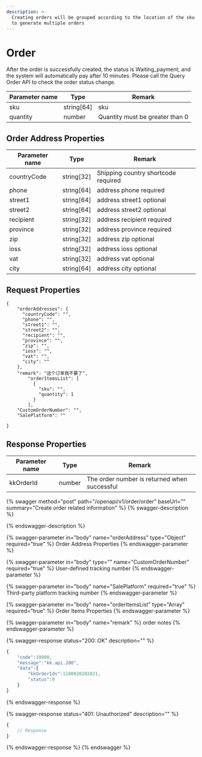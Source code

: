 ```yaml
---
description: >-
  Creating orders will be grouped according to the location of the sku warehouse
  to generate multiple orders
---
```


# Order

After the order is successfully created, the status is Waiting\_payment, and the system will automatically pay after 10 minutes. Please call the Query Order API to check the order status change.

| Parameter name | Type        | Remark                          |
| -------------- | ----------- | ------------------------------- |
| sku            | string\[64] | sku                             |
| quantity       | number      | Quantity must be greater than 0 |

## Order Address Properties <a href="#response-parameter" id="response-parameter"></a>

| Parameter name | Type        | Remark                              |
| -------------- | ----------- | ----------------------------------- |
| countryCode    | string\[32] | Shipping country shortcode required |
| phone          | string\[64] | address phone required              |
| street1        | string\[64] | address street1 optional            |
| street2        | string\[64] | address street2 optional            |
| recipient      | string\[32] | address recipient required          |
| province       | string\[32] | address province  required          |
| zip            | string\[32] | address zip optional                |
| ioss           | string\[32] | address ioss optional               |
| vat            | string\[32] | address vat optional                |
| city           | string\[64] | address city optional               |

## Request Properties <a href="#response-parameter" id="response-parameter"></a>

```
{
    "orderAddresses": {
      "countryCode": "",
      "phone": "",
      "street1": "",
      "street2": "",
      "recipient": "",
      "province": "",
      "zip": "",
      "ioss": "",
      "vat": "",
      "city": ""
    },
    "remark": "这个订单我不要了",
        "orderItemsList": [
          {
            "sku": "",
            "quantity": 1
          }
        ],
    "CustomOrderNumber": "",
    "SalePlatform": ""
 
}
```

## Response Properties <a href="#response-parameter" id="response-parameter"></a>

| Parameter name | Type   | Remark                                       |
| -------------- | ------ | -------------------------------------------- |
| kkOrderId      | number | The order number is returned when successful |

{% swagger method="post" path="/openapi/v1/order/order" baseUrl="" summary="Create order related information" %}
{% swagger-description %}

{% endswagger-description %}

{% swagger-parameter in="body" name="orderAddress" type="Object" required="true" %}
Order Address Properties
{% endswagger-parameter %}

{% swagger-parameter in="body" type="" name="CustomOrderNumber" required="true" %}
User-defined tracking number
{% endswagger-parameter %}

{% swagger-parameter in="body" name="SalePlatform" required="true" %}
Third-party platform tracking number
{% endswagger-parameter %}

{% swagger-parameter in="body" name="orderItemsList" type="Array" required="true" %}
Order Items Properties
{% endswagger-parameter %}

{% swagger-parameter in="body" name="remark" %}
order notes
{% endswagger-parameter %}

{% swagger-response status="200: OK" description="" %}
```javascript
{
    "code":10000,
    "message":"kk.api.200",
    "data":{
        "kkOrderIds":1100020202021,
        "status":0
    }
}
```
{% endswagger-response %}

{% swagger-response status="401: Unauthorized" description="" %}
```javascript
{
    // Response
}
```
{% endswagger-response %}
{% endswagger %}
